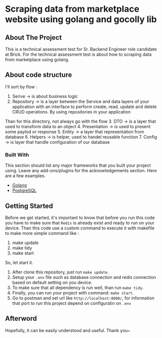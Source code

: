 # Scraping data from marketplace website using golang and gocolly lib

<!-- ABOUT THE PROJECT -->
## About The Project

This is a technical assessment test for Sr. Backend Engineer role candidate at Brick. 
For the technical assessment test is about how to scraping data from marketplace using golang. 

## About code structure
I'll sort by flow :
1. Serive -> is about business logic
2. Repository -> is a layer between the Service and data layers of your application with an interface to perform create, read, update and delete CRUD operations. By using repositories in your application

Than for this directory, not always go with the flow
3. DTO -> is a layer that used to transform data to an object
4. Presentation -> is used to present some paylod or response
5. Entity -> a layer that representation from database
6. Helpers -> is helper, used to handel reusable function
7. Config -> is layer that handle configuration of our database

### Built With

This section should list any major frameworks that you built your project using. Leave any add-ons/plugins for the acknowledgements section. Here are a few examples.
* [Golang](https://golang.com)
* [PostgreSQL](https://www.postgresql.org)

<!-- GETTING STARTED -->
## Getting Started
Before we get started, it's important to know that  before you run this code you have to make sure that `Redis` is already exist and ready to run on your device. Than this code use a custom command to execute it with makefile to make more simple command like :
1. make update
2. make tidy
3. make start

So, let start it.
1. After clone this repository, just run `make update`.
2. Setup your `.env` file such as database connection and redis connection based on default setting on you device.
3. To make sure that all dependency is run well, than run `make tidy`.
4. Finally, you can run your project with command: `make start`.
5. Go to postman and set url like `http://localhost:8080/`, for information that port to run this project depend on configuratin on `.env`

## Afterword
Hopefully, it can be easily understood and useful. Thank you~